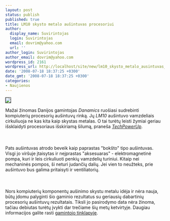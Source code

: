```yaml
---
layout: post
status: publish
published: true
title: LM10 skysto metalo aušintuvas procesoriui
author:
  display_name: Suvirintojas
  login: Suvirintojas
  email: dovrim@yahoo.com
  url: ''
author_login: Suvirintojas
author_email: dovrim@yahoo.com
wordpress_id: 2161
wordpress_url: http://localhost/site/new/lm10_skysto_metalo_ausintuvas_procesoriui/
date: '2008-07-18 18:37:25 +0300'
date_gmt: '2008-07-18 18:37:25 +0300'
categories:
- Naujienos
---
```

<div class="imgright"><img src="http://www.technews.lt/upl/Failai/danamics-lm10-large.jpg" border="1"></div>
<p>Mažai žinomas Danijos gamintojas <i>Danamics</i> ruošiasi sudrebinti kompiuterių procesorių aušintuvų rinką. Jų <i>LM10</i> aušintuvo vamzdeliais cirkuliuoja ne kas kita kaip skystas metalas. O tai turėtų leisti žymiai geriau išsklaidyti procesoriaus išskiriamą šilumą, praneša <a class="ns" href="http://www.techpowerup.com/66154/Danamics_Innovates_the_First_Liquid-metal_Based_CPU_Cooler.html"><i>TechPowerUp</i></a>.<br />
<br><br />
<br>Pats aušintuvas atrodo beveik kaip paprastas &quot;bokšto&quot; tipo aušintuvas. Visgi jo viršuje įtaisytas ir neįprastas &quot;aksesuaras&quot; - elektromagnetinė pompa, kuri ir leis cirkuliuoti penkių vamzdelių turiniui. Kitaip nei mechaninės pompos, ši neturi judančių dalių. Jei vien to neužteks, prie aušintuvo bus galima pritaisyti ir ventiliatorių.<br />
<br><br />
<br>Nors kompiuterių komponentų aušinimo skystu metalu idėja ir nėra nauja, būtų įdomu palyginti šio gaminio rezultatus su geriausių dabartinių procesorių aušintuvų rezultatais. Tiksli jo pasirodymo data nėra žinoma, tačiau debiutas turėtų įvykti dar trečiame šių metų ketvirtyje. Daugiau informacijos galite rasti <a class="ns" href="http://www.danamics.com/danamics-lm10.aspx">gamintojo tinklapyje</a>.<br />
<br><br />
<br><br />
<br></p>
